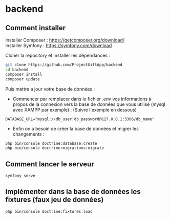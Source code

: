 # backend

## Comment installer 
Installer Composer : https://getcomposer.org/download/  
Installer Symfony : https://symfony.com/download  

Cloner la repository et installer les dépendances :  
```bash
git clone https://github.com/ProjectGiftApp/backend
cd backend
composer install
composer update
```

Puis mettre a jour votre base de données :  
* Commencer par remplacer dans le fichier .env vos informations à propos de la connexion vers la base de données que vous utilisé (mysql avec XAMPP par exemple) : 
(Suivre l'exemple en dessous)
```env
DATABASE_URL="mysql://db_user:db_password@127.0.0.1:3306/db_name"
```
* Enfin on a besoin de créer la base de données et migrer les changements :
```bash
php bin/console doctrine:database:create
php bin/console doctrine:migrations:migrate
```

## Comment lancer le serveur
```bash
symfony serve
```

## Implémenter dans la base de données les fixtures (faux jeu de données)
```bash
php bin/console doctrine:fixtures:load
```
